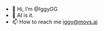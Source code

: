 - 👋 Hi, I’m @IggyGG
- 👀 AI is it.
- 📫 How to reach me iggy@movs.ai

<!---
IggyGG/IggyGG is a ✨ special ✨ repository because its `README.md` (this file) appears on your GitHub profile.
You can click the Preview link to take a look at your changes.
--->
